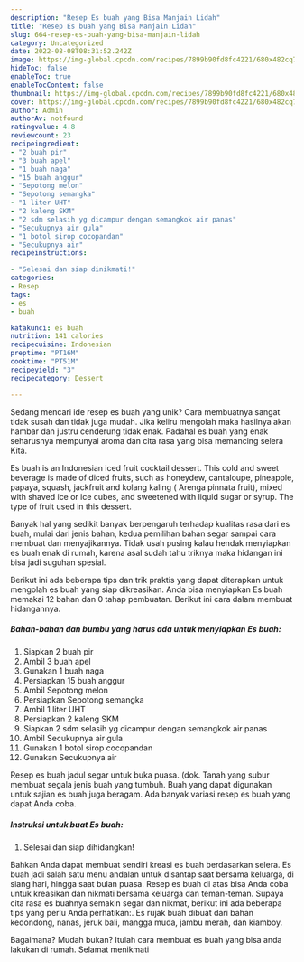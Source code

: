 ```yaml
---
description: "Resep Es buah yang Bisa Manjain Lidah"
title: "Resep Es buah yang Bisa Manjain Lidah"
slug: 664-resep-es-buah-yang-bisa-manjain-lidah
category: Uncategorized
date: 2022-08-08T08:31:52.242Z
image: https://img-global.cpcdn.com/recipes/7899b90fd8fc4221/680x482cq70/es-buah-foto-resep-utama.jpg
hideToc: false
enableToc: true
enableTocContent: false
thumbnail: https://img-global.cpcdn.com/recipes/7899b90fd8fc4221/680x482cq70/es-buah-foto-resep-utama.jpg
cover: https://img-global.cpcdn.com/recipes/7899b90fd8fc4221/680x482cq70/es-buah-foto-resep-utama.jpg
author: Admin
authorAv: notfound
ratingvalue: 4.8
reviewcount: 23
recipeingredient:
- "2 buah pir"
- "3 buah apel"
- "1 buah naga"
- "15 buah anggur"
- "Sepotong melon"
- "Sepotong semangka"
- "1 liter UHT"
- "2 kaleng SKM"
- "2 sdm selasih yg dicampur dengan semangkok air panas"
- "Secukupnya air gula"
- "1 botol sirop cocopandan"
- "Secukupnya air"
recipeinstructions:

- "Selesai dan siap dinikmati!"
categories:
- Resep
tags:
- es
- buah

katakunci: es buah 
nutrition: 141 calories
recipecuisine: Indonesian
preptime: "PT16M"
cooktime: "PT51M"
recipeyield: "3"
recipecategory: Dessert

---
```





Sedang mencari ide resep es buah yang unik? Cara membuatnya sangat tidak susah dan tidak juga mudah. Jika keliru mengolah maka hasilnya akan hambar dan justru cenderung tidak enak. Padahal es buah yang enak seharusnya mempunyai aroma dan cita rasa yang bisa memancing selera Kita.





Es buah is an Indonesian iced fruit cocktail dessert. This cold and sweet beverage is made of diced fruits, such as honeydew, cantaloupe, pineapple, papaya, squash, jackfruit and kolang kaling ( Arenga pinnata fruit), mixed with shaved ice or ice cubes, and sweetened with liquid sugar or syrup. The type of fruit used in this dessert.

Banyak hal yang sedikit banyak berpengaruh terhadap kualitas rasa dari es buah, mulai dari jenis bahan, kedua pemilihan bahan segar sampai cara membuat dan menyajikannya. Tidak usah pusing kalau hendak menyiapkan es buah enak di rumah, karena asal sudah tahu triknya maka hidangan ini bisa jadi suguhan spesial.






Berikut ini ada beberapa tips dan trik praktis yang dapat diterapkan untuk mengolah es buah yang siap dikreasikan. Anda bisa menyiapkan Es buah memakai 12 bahan dan 0 tahap pembuatan. Berikut ini cara dalam membuat hidangannya.

<!--inarticleads1-->

##### Bahan-bahan dan bumbu yang harus ada untuk menyiapkan Es buah:

1. Siapkan 2 buah pir
1. Ambil 3 buah apel
1. Gunakan 1 buah naga
1. Persiapkan 15 buah anggur
1. Ambil Sepotong melon
1. Persiapkan Sepotong semangka
1. Ambil 1 liter UHT
1. Persiapkan 2 kaleng SKM
1. Siapkan 2 sdm selasih yg dicampur dengan semangkok air panas
1. Ambil Secukupnya air gula
1. Gunakan 1 botol sirop cocopandan
1. Gunakan Secukupnya air


Resep es buah jadul segar untuk buka puasa. (dok. Tanah yang subur membuat segala jenis buah yang tumbuh. Buah yang dapat digunakan untuk sajian es buah juga beragam. Ada banyak variasi resep es buah yang dapat Anda coba. 

<!--inarticleads2-->

##### Instruksi untuk buat Es buah:


1. Selesai dan siap dihidangkan!

Bahkan Anda dapat membuat sendiri kreasi es buah berdasarkan selera. Es buah jadi salah satu menu andalan untuk disantap saat bersama keluarga, di siang hari, hingga saat bulan puasa. Resep es buah di atas bisa Anda coba untuk kreasikan dan nikmati bersama keluarga dan teman-teman. Supaya cita rasa es buahnya semakin segar dan nikmat, berikut ini ada beberapa tips yang perlu Anda perhatikan:. Es rujak buah dibuat dari bahan kedondong, nanas, jeruk bali, mangga muda, jambu merah, dan kiamboy. 

Bagaimana? Mudah bukan? Itulah cara membuat es buah yang bisa anda lakukan di rumah. Selamat menikmati
